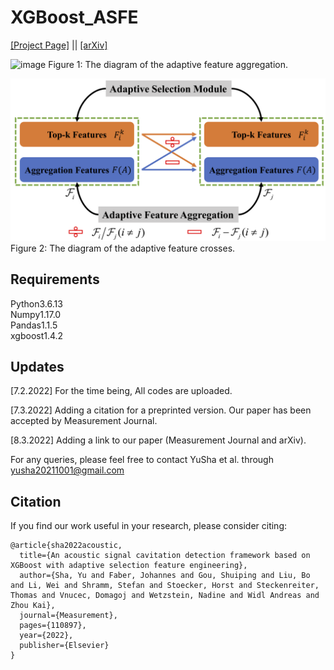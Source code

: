 # XGBoost_ASFE
[[Project Page]](https://www.sciencedirect.com/science/article/abs/pii/S0263224122001798) || [[arXiv]](https://arxiv.org/abs/2202.13226)

![image](https://github.com/CavitationDetection/XGBoost_ASFE/blob/main/FeatureAggregation.png)
Figure 1: The diagram of the adaptive feature aggregation.

![image](https://github.com/CavitationDetection/XGBoost_ASFE/blob/main/FeatureCrosses.png)
Figure 2: The diagram of the adaptive feature crosses.

Requirements
------------
Python3.6.13<br>
Numpy1.17.0<br>
Pandas1.1.5<br>
xgboost1.4.2<br>


## Updates

[7.2.2022] For the time being, All codes are uploaded.

[7.3.2022] Adding a citation for a preprinted version. Our paper has been accepted by Measurement Journal.

[8.3.2022] Adding a link to our paper (Measurement Journal and arXiv).


For any queries, please feel free to contact YuSha et al. through yusha20211001@gmail.com

## Citation
If you find our work useful in your research, please consider citing:
```
@article{sha2022acoustic,
  title={An acoustic signal cavitation detection framework based on XGBoost with adaptive selection feature engineering},
  author={Sha, Yu and Faber, Johannes and Gou, Shuiping and Liu, Bo and Li, Wei and Shramm, Stefan and Stoecker, Horst and Steckenreiter, Thomas and Vnucec, Domagoj and Wetzstein, Nadine and Widl Andreas and Zhou Kai},
  journal={Measurement},
  pages={110897},
  year={2022},
  publisher={Elsevier}
}
```


